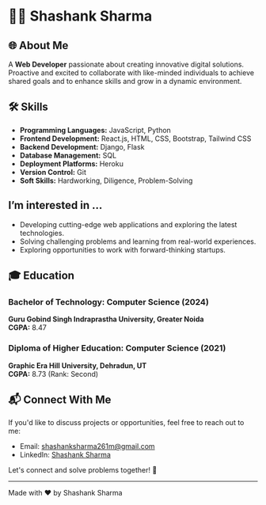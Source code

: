 # 👨‍💻 Shashank Sharma

## 🌐 About Me
A **Web Developer** passionate about creating innovative digital solutions. Proactive and excited to collaborate with like-minded individuals to achieve shared goals and to enhance skills and grow in a dynamic environment.

## 🛠️ Skills
- **Programming Languages:** JavaScript, Python
- **Frontend Development:** React.js, HTML, CSS, Bootstrap, Tailwind CSS
- **Backend Development:** Django, Flask
- **Database Management:** SQL
- **Deployment Platforms:** Heroku
- **Version Control:** Git
- **Soft Skills:** Hardworking, Diligence, Problem-Solving

## I’m interested in ...
- Developing cutting-edge web applications and exploring the latest technologies.
- Solving challenging problems and learning from real-world experiences.
- Exploring opportunities to work with forward-thinking startups.

## 🎓 Education
### Bachelor of Technology: Computer Science (2024)
**Guru Gobind Singh Indraprastha University, Greater Noida**  
**CGPA:** 8.47

### Diploma of Higher Education: Computer Science (2021)
**Graphic Era Hill University, Dehradun, UT**  
**CGPA:** 8.73 (Rank: Second)

## 📬 Connect With Me
If you'd like to discuss projects or opportunities, feel free to reach out to me:
- Email: [shashanksharma261m@gmail.com](mailto:shashanksharma261m@gmail.com)
- LinkedIn: [Shashank Sharma](https://www.linkedin.com/in/shashanksharma)

Let's connect and solve problems together! 🚀

---
Made with ❤️ by Shashank Sharma

